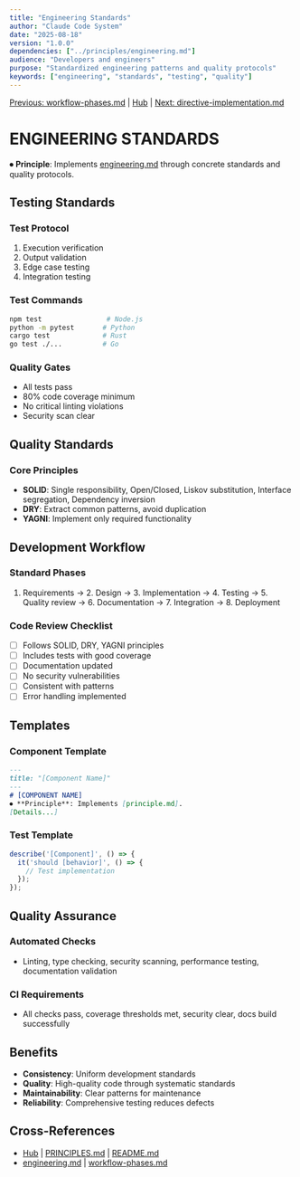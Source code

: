 ```yaml
---
title: "Engineering Standards"
author: "Claude Code System"
date: "2025-08-18"
version: "1.0.0"
dependencies: ["../principles/engineering.md"]
audience: "Developers and engineers"
purpose: "Standardized engineering patterns and quality protocols"
keywords: ["engineering", "standards", "testing", "quality"]
---
```


[Previous: workflow-phases.md](workflow-phases.md) | [Hub](../index.md) | [Next: directive-implementation.md](directive-implementation.md)

# ENGINEERING STANDARDS

⏺ **Principle**: Implements [engineering.md](../principles/engineering.md) through concrete standards and quality protocols.

## Testing Standards

### Test Protocol
1. Execution verification
2. Output validation
3. Edge case testing
4. Integration testing

### Test Commands
```bash
npm test                # Node.js
python -m pytest       # Python
cargo test             # Rust
go test ./...          # Go
```

### Quality Gates
- All tests pass
- 80% code coverage minimum
- No critical linting violations
- Security scan clear

## Quality Standards

### Core Principles
- **SOLID**: Single responsibility, Open/Closed, Liskov substitution, Interface segregation, Dependency inversion
- **DRY**: Extract common patterns, avoid duplication
- **YAGNI**: Implement only required functionality

## Development Workflow

### Standard Phases
1. Requirements → 2. Design → 3. Implementation → 4. Testing → 5. Quality review → 6. Documentation → 7. Integration → 8. Deployment

### Code Review Checklist
- [ ] Follows SOLID, DRY, YAGNI principles
- [ ] Includes tests with good coverage
- [ ] Documentation updated
- [ ] No security vulnerabilities
- [ ] Consistent with patterns
- [ ] Error handling implemented

## Templates

### Component Template
```markdown
---
title: "[Component Name]"
---
# [COMPONENT NAME]
⏺ **Principle**: Implements [principle.md].
[Details...]
```

### Test Template
```javascript
describe('[Component]', () => {
  it('should [behavior]', () => {
    // Test implementation
  });
});
```

## Quality Assurance

### Automated Checks
- Linting, type checking, security scanning, performance testing, documentation validation

### CI Requirements
- All checks pass, coverage thresholds met, security clear, docs build successfully

## Benefits
- **Consistency**: Uniform development standards
- **Quality**: High-quality code through systematic standards
- **Maintainability**: Clear patterns for maintenance
- **Reliability**: Comprehensive testing reduces defects

## Cross-References
- [Hub](../index.md) | [PRINCIPLES.md](../PRINCIPLES.md) | [README.md](README.md)
- [engineering.md](../principles/engineering.md) | [workflow-phases.md](workflow-phases.md)